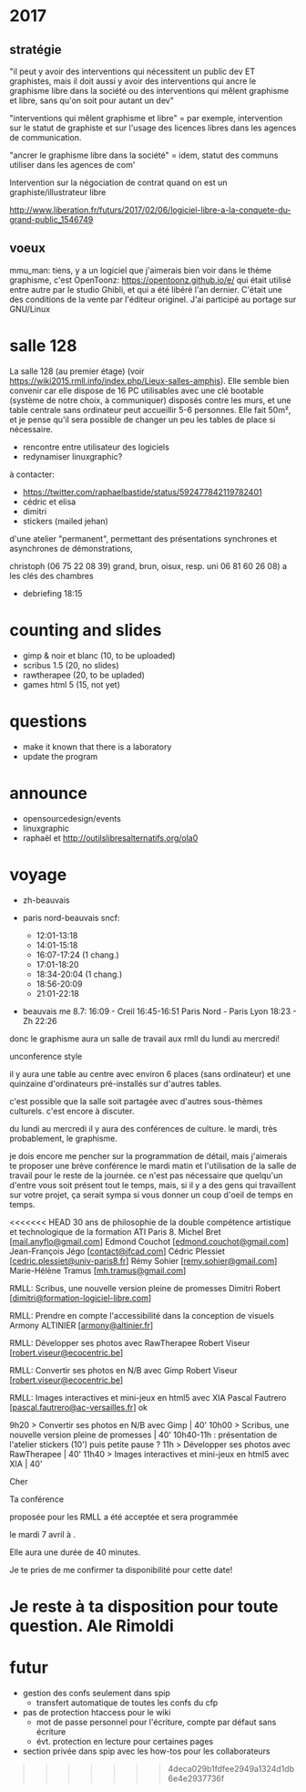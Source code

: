 # 2017

## stratégie

"il peut y avoir des interventions qui nécessitent un public dev ET graphistes, mais il doit aussi y avoir des interventions qui ancre le graphisme libre dans la société ou des interventions qui mêlent graphisme et libre, sans qu'on soit pour autant un dev"

"interventions qui mêlent graphisme et libre" = par exemple, intervention sur le statut de graphiste et sur l'usage des licences libres dans les agences de communication.
                 
"ancrer le graphisme libre dans la société" = idem, statut des communs utiliser dans les agences de com'

Intervention sur la négociation de contrat quand on est un graphiste/illustrateur libre

http://www.liberation.fr/futurs/2017/02/06/logiciel-libre-a-la-conquete-du-grand-public_1546749

## voeux

mmu_man: tiens, y a un logiciel que j'aimerais bien voir dans le thème graphisme, c'est OpenToonz: https://opentoonz.github.io/e/ qui était utilisé entre autre par le studio Ghibli, et qui a été libéré l'an dernier. C'était une des conditions de la vente par l'éditeur originel. J'ai participé au portage sur GNU/Linux

# salle 128

La salle 128 (au premier étage) (voir https://wiki2015.rmll.info/index.php/Lieux-salles-amphis). Elle semble bien convenir car elle dispose de 16 PC utilisables avec une clé bootable (système de notre choix, à communiquer) disposés contre les murs, et une table centrale sans ordinateur peut accueillir 5-6 personnes. Elle fait 50m², et je pense qu'il sera possible de changer un peu les tables de place si nécessaire. 

- rencontre entre utilisateur des logiciels
- redynamiser linuxgraphic?

à contacter:

- https://twitter.com/raphaelbastide/status/592477842119782401
- cédric et elisa
- dimitri
- stickers (mailed jehan)

d'une atelier "permanent", permettant des présentations synchrones et asynchrones de démonstrations,

christoph (06 75 22 08 39) grand, brun, oisux, resp. uni 06 81 60 26 08) a les clés des chambres

- debriefing 18:15

# counting and slides

- gimp & noir et blanc (10, to be uploaded)
- scribus 1.5 (20, no slides)
- rawtherapee (20, to be upladed)
- games html 5 (15, not yet)

# questions

- make it known that there is a laboratory
- update the program

# announce
- opensourcedesign/events
- linuxgraphic
- raphaël et http://outilslibresalternatifs.org/ola0

# voyage

- zh-beauvais
- paris nord-beauvais sncf:
  - 12:01-13:18
  - 14:01-15:18
  - 16:07-17:24 (1 chang.)
  - 17:01-18:20
  - 18:34-20:04 (1 chang.)
  - 18:56-20:09
  - 21:01-22:18

- beauvais me 8.7: 16:09 - Creil 16:45-16:51 Paris Nord - Paris Lyon 18:23 - Zh 22:26




donc le graphisme aura un salle de travail aux rmll du lundi au mercredi!

unconference style

il y aura une table au centre avec environ 6 places (sans ordinateur) et une quinzaine d'ordinateurs pré-installés sur d'autres tables.

c'est possible que la salle soit partagée avec d'autres sous-thèmes culturels.
c'est encore à discuter.

du lundi au mercredi il y aura des conférences de culture.
le mardi, très probablement, le graphisme.

je dois encore me pencher sur la programmation de détail, mais j'aimerais te proposer une brève conférence le mardi matin et l'utilisation de la salle de travail pour le reste de la journée.
ce n'est pas nécessaire que quelqu'un d'entre vous soit présent tout le temps, mais, si il y a des gens qui travaillent sur votre projet, ça serait sympa si vous donner un coup d'oeil de temps en temps.


<<<<<<< HEAD
30 ans de philosophie de la double compétence artistique et technologique de la formation ATI Paris 8.
Michel Bret [mail.anyflo@gmail.com] Edmond Couchot [edmond.couchot@gmail.com] Jean-François Jégo [contact@jfcad.com] Cédric Plessiet [cedric.plessiet@univ-paris8.fr] Rémy Sohier [remy.sohier@gmail.com] Marie-Hélène Tramus [mh.tramus@gmail.com]

RMLL: Scribus, une nouvelle version pleine de promesses
Dimitri Robert [dimitri@formation-logiciel-libre.com]

RMLL: Prendre en compte l'accessibilité dans la conception de visuels
Armony ALTINIER [armony@altinier.fr]

RMLL: Développer ses photos avec RawTherapee
Robert Viseur [robert.viseur@ecocentric.be]

RMLL: Convertir ses photos en N/B avec Gimp
Robert Viseur [robert.viseur@ecocentric.be]

RMLL: Images interactives et mini-jeux en html5 avec XIA
Pascal Fautrero [pascal.fautrero@ac-versailles.fr]
ok

9h20 > Convertir ses photos en N/B avec Gimp | 40'
10h00 > Scribus, une nouvelle version pleine de promesses | 40'
10h40-11h : présentation de l'atelier stickers (10') puis petite pause ?
11h > Développer ses photos avec RawTherapee | 40'
11h40 > Images interactives et mini-jeux en html5 avec XIA | 40'

Cher 

Ta conférence


proposée pour les RMLL a été acceptée et sera programmée

le mardi 7 avril à .

Elle aura une durée de 40 minutes.

Je te pries de me confirmer ta disponibilité pour cette date!


Je reste à ta disposition pour toute question.
Ale Rimoldi
=======
# futur

- gestion des confs seulement dans spip
  - transfert automatique de toutes les confs du cfp
- pas de protection htaccess pour le wiki
  - mot de passe personnel pour l'écriture, compte par défaut sans écriture
  - évt. protection en lecture pour certaines pages
- section privée dans spip avec les how-tos pour les collaborateurs
>>>>>>> 4deca029b1fdfee2949a1324d1db6e4e2937736f
